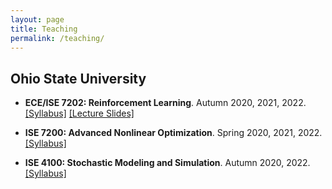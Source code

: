 ```yaml
---
layout: page
title: Teaching
permalink: /teaching/
---
```


<h2>Ohio State University</h2>

- __ECE/ISE 7202: Reinforcement Learning__. Autumn 2020, 2021, 2022. <a href="/teaching-web/RL-syllabus.pdf">[Syllabus]</a> <a href="https://drive.google.com/drive/folders/1ZYPPGuwRzg4X-je7N2cex6WQXGwpOhE-?usp=drive_link">[Lecture Slides]</a>

- __ISE 7200: Advanced Nonlinear Optimization__. Spring 2020, 2021, 2022. <a href="/teaching-web/ISE7200-syllabus.pdf">[Syllabus]</a>

- __ISE 4100: Stochastic Modeling and Simulation__. Autumn 2020, 2022. <a href="/teaching-web/ISE4100-syllabus.pdf">[Syllabus]</a>

